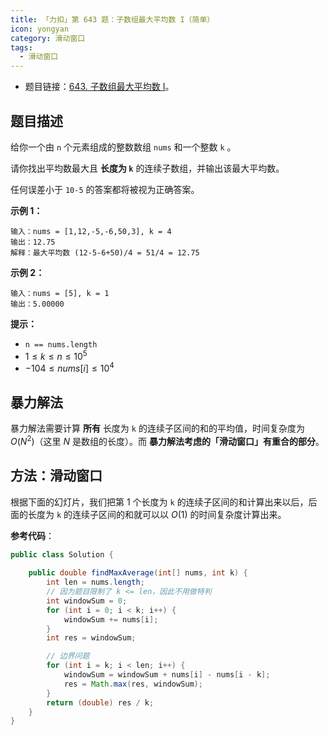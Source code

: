 ```yaml
---
title: 「力扣」第 643 题：子数组最大平均数 I（简单）
icon: yongyan
category: 滑动窗口
tags:
  - 滑动窗口
---
```


+ 题目链接：[643. 子数组最大平均数 I](https://leetcode-cn.com/problems/maximum-average-subarray-i/)。

## 题目描述

给你一个由 `n` 个元素组成的整数数组 `nums` 和一个整数 `k` 。

请你找出平均数最大且 **长度为 `k`** 的连续子数组，并输出该最大平均数。

任何误差小于 `10-5` 的答案都将被视为正确答案。

 

**示例 1：**

```
输入：nums = [1,12,-5,-6,50,3], k = 4
输出：12.75
解释：最大平均数 (12-5-6+50)/4 = 51/4 = 12.75
```

**示例 2：**

```
输入：nums = [5], k = 1
输出：5.00000
```

**提示：**

- `n == nums.length`
- $1 \le k \le n \le 10^5$
- $-104 \le nums[i] \le 10^4$

## 暴力解法

暴力解法需要计算 **所有** 长度为 `k` 的连续子区间的和的平均值，时间复杂度为 $O(N^2)$（这里 $N$ 是数组的长度）。而 **暴力解法考虑的「滑动窗口」有重合的部分**。

## 方法：滑动窗口

根据下面的幻灯片，我们把第 1 个长度为 `k` 的连续子区间的和计算出来以后，后面的长度为 `k` 的连续子区间的和就可以以 $O(1)$ 的时间复杂度计算出来。


**参考代码**：

```Java []
public class Solution {
    
    public double findMaxAverage(int[] nums, int k) {
        int len = nums.length;
        // 因为题目限制了 k <= len，因此不用做特判
        int windowSum = 0;
        for (int i = 0; i < k; i++) {
            windowSum += nums[i];
        }
        int res = windowSum;

        // 边界问题
        for (int i = k; i < len; i++) {
            windowSum = windowSum + nums[i] - nums[i - k];
            res = Math.max(res, windowSum);
        }
        return (double) res / k;
    }
}
```

